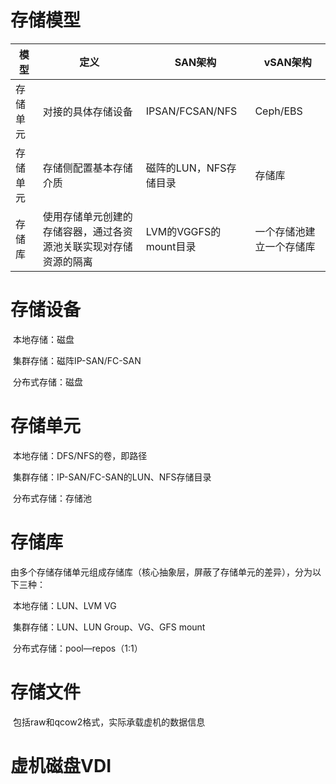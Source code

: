 # **存储模型**

| 模型     | 定义                                                         | SAN架构                | vSAN架构                 |
| -------- | ------------------------------------------------------------ | ---------------------- | ------------------------ |
| 存储单元 | 对接的具体存储设备                                           | IPSAN/FCSAN/NFS        | Ceph/EBS                 |
| 存储单元 | 存储侧配置基本存储介质                                       | 磁阵的LUN，NFS存储目录 | 存储库                   |
| 存储库   | 使用存储单元创建的存储容器，通过各资源池关联实现对存储资源的隔离 | LVM的VGGFS的mount目录  | 一个存储池建立一个存储库 |

 

# **存储设备**

​	本地存储：磁盘

​	集群存储：磁阵IP-SAN/FC-SAN

​	分布式存储：磁盘

# **存储单元**

​	本地存储：DFS/NFS的卷，即路径

​	集群存储：IP-SAN/FC-SAN的LUN、NFS存储目录

​	分布式存储：存储池

 

# **存储库**

​	由多个存储存储单元组成存储库（核心抽象层，屏蔽了存储单元的差异），分为以下三种：

​	本地存储：LUN、LVM VG

​	集群存储：LUN、LUN Group、VG、GFS mount

​	分布式存储：pool—repos（1:1）

 

# **存储文件**

​	包括raw和qcow2格式，实际承载虚机的数据信息

# **虚机磁盘VDI**

 